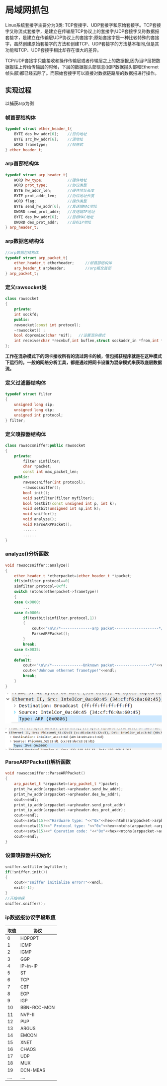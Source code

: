 # 局域网抓包

Linux系统套接字主要分为3类: TCP套接字、UDP套接字和原始套接字。TCP套接字又称流式套接字，是建立在传输层TCP协议上的套接字;UDP套接字又称数据报套接字，是建立在传输层UDP协议上的套接字;原始套接字是一种比较特殊的套接字，虽然创建原始套接字的方法和创建TCP、UDP套接字的方法基本相同,但是其功能和TCP、UDP套接字相比却存在很大的差异。

TCP/UDP套接字只能接收和操作传输层或者传输层之上的数据报,因为当IP层把数据报往上传给传输层的时候，下层的数据报头部信息(如IP数据报头部和Ethernet 帧头部)都已经去除了。而原始套接字可以直接对数据链路层的数据报进行操作。

## 实现过程

以捕获arp为例

### 帧首部结构体

```cpp
typedef struct ether_header_t{
    BYTE des_hw_addr[6];    //目的地址
    BYTE src_hw_addr[6];    //源地址
    WORD frametype;         //帧格式
} ether_header_t;   
```

### arp首部结构体

```cpp
typedef struct arp_header_t{
    WORD hw_type;           //硬件地址
    WORD prot_type;         //协议类型
    BYTE hw_addr_len;       //硬件地址长度
    BYTE prot_addr_len;     //协议地址长度
    WORD flag;              //操作类型
    BYTE send_hw_addr[6];   //发送端MAC地址
    DWORD send_prot_addr;   //发送端IP地址
    BYTE des_hw_addr[6];    //目标MAC地址
    DWORD des_prot_addr;    //目标IP地址
} arp_header_t;
```

### arp数据包结构体

```cpp
//arp数据包结构体
typedef struct arp_packet_t{
    ether_header_t etherheader;     //帧首部结构体
    arp_header_t arpheader;         //arp报文首部
} arp_packet_t;
```

### 定义rawsocket类

```cpp
class rawsocket
{
    private:
    int sockfd;
    public:
    rawsocket(const int protocol);
    ~rawsocket() ;
    bool dopromisc(char *nif);   //设置混杂模式
    int receive(char *recvbuf,int buflen,struct sockaddr_in *from,int *addrlen);   //rawsocket抓包的关键
}; 
```

**工作在混杂模式下的网卡接收所有的流过网卡的帧，信包捕获程序就是在这种模式下运行的。一般的网络分析工具，都是通过把网卡设置为混杂模式来获取底层数据流。**

### 定义过滤器结构体

```cpp
typedef struct filter
{
    unsigned long sip;
    unsigned long dip;
    unsigned int protocol;    
} filter;
```

### 定义嗅探器结构体

```cpp
class rawsocsniffer:public rawsocket
{
    private:
        filter simfilter;
        char *packet;
        const int max_packet_len;
    public: 
        rawsocsniffer(int protocol);
        ~rawsocsniffer();
        bool init();
        void setfilter(filter myfilter);
        bool testbit(const unsigned int p, int k);
        void setbit(unsigned int &p,int k);     
        void sniffer();
        void analyze();
        void ParseARPPacket();
    	......
        ......
}
```

### analyze()分析函数

```cpp
void rawsocsniffer::analyze()
{
    ether_header_t *etherpacket=(ether_header_t *)packet;
    if(simfilter.protocol==0)
    simfilter.protocol=0xff;
    switch (ntohs(etherpacket->frametype))
    {
    case 0x0800:
        ...
    case 0x0806:
        if(testbit(simfilter.protocol,1))
        {
            cout<<"\n\n/*--------------arp packet--------------------*/"<<endl;
            ParseARPPacket();
        }
        break;
    case 0x0835:
        ...
    default:
        cout<<"\n\n/*--------------Unknown packet----------------*/"<<endl;
        cout<<"Unknown ethernet frametype!"<<endl;
        break;
    }
}
```

![image-20220610013932336](README.assets/image-20220610013932336.png)

![image-20220610014350297](README.assets/image-20220610014350297.png)



### ParseARPPacket()解析函数

```cpp
void rawsocsniffer::ParseARPPacket()
{
    arp_packet_t *arppacket=(arp_packet_t *)packet;
    print_hw_addr(arppacket->arpheader.send_hw_addr);
    print_hw_addr(arppacket->arpheader.des_hw_addr);
    cout<<endl;
    print_ip_addr(arppacket->arpheader.send_prot_addr)
    print_ip_addr(arppacket->arpheader.des_prot_addr);
    cout<<endl;
    cout<<setw(15)<<"Hardware type: "<<"0x"<<hex<<ntohs(arppacket->arpheader.hw_type);
    cout<<setw(15)<<" Protocol type: "<<"0x"<<hex<<ntohs(arppacket->arpheader.prot_type);
    cout<<setw(15)<<" Operation code: "<<"0x"<<hex<<ntohs(arppacket->arpheader.flag);
    cout<<endl;
} 
```



### 设置嗅探器并初始化

```cpp
sniffer.setfilter(myfilter);
if(!sniffer.init())
{
    cout<<"sniffer initialize error!"<<endl;
    exit(-1);
} 
//开始嗅探
sniffer.sniffer();
```



### ip数据报协议字段取值

| 取值 | 协议        |
| ---- | ----------- |
| 0    | HOPOPT      |
| 1    | ICMP        |
| 2    | IGMP        |
| 3    | GGP         |
| 4    | IP-in-IP    |
| 5    | ST          |
| 6    | TCP         |
| 7    | CBT         |
| 8    | EGP         |
| 9    | IGP         |
| 10   | BBN-RCC-MON |
| 11   | NVP-II      |
| 12   | PUP         |
| 13   | ARGUS       |
| 14   | EMCON       |
| 15   | XNET        |
| 16   | CHAOS       |
| 17   | UDP         |
| 18   | MUX         |
| 19   | DCN-MEAS    |
| .... | ....        |









